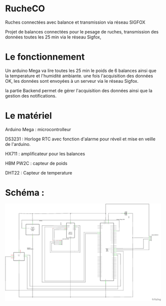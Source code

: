 # RucheCO
Ruches connectées avec balance et transmission via réseau SIGFOX

Projet de balances connectées pour le pesage de ruches, transmission des données toutes les 25 min via le réseau Sigfox, 

# Le fonctionnement

Un arduino Mega va lire toutes les 25 min le poids de 6 balances ainsi que la temperature et l'humidité ambiante. 
une fois l'acquisition des données OK, les données sont envoyées à un serveur via le réseau Sigfox.

la partie Backend permet de gérer l'acquisition des données ainsi que la gestion des notifications.


# Le matériel 

Arduino Mega : microcontrolleur 

DS3231 : Horloge RTC avec fonction d'alarme pour réveil et mise en veille de l'arduino.

HX711 : amplificateur pour les balances

HBM PW2C : capteur de poids

DHT22 : Capteur de temperature


# Schéma :

<img src="Backend/images/Projet_Global_Sigfox_mega_schma.png"/>


